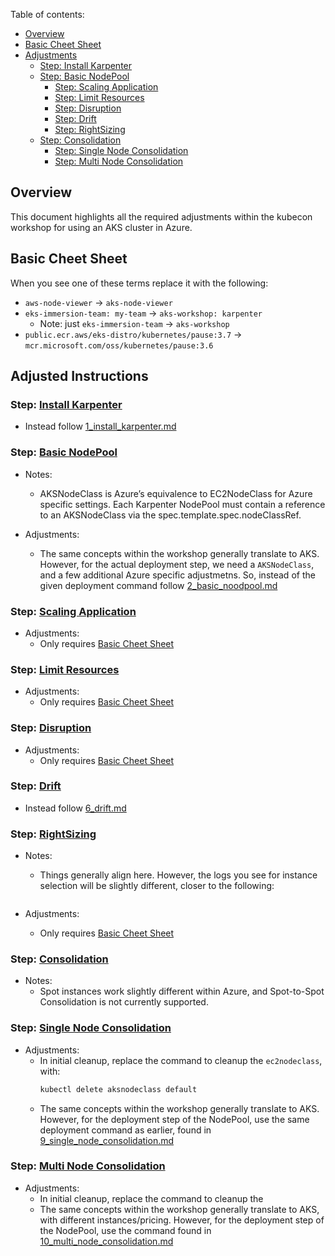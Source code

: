 Table of contents:
- [Overview](#overview)
- [Basic Cheet Sheet](#basic-cheet-sheet)
- [Adjustments](#adjustments)
    - [Step: Install Karpenter](#step-install-karpenter)
    - [Step: Basic NodePool](#step-basic-nodepool)
        - [Step: Scaling Application](#step-scaling-application)
        - [Step: Limit Resources](#step-limit-resources)
        - [Step: Disruption](#step-disruption)
        - [Step: Drift](#step-drift)
        - [Step: RightSizing](#step-rightsizing)
    - [Step: Consolidation](#step-consolidation)
        - [Step: Single Node Consolidation](#step-single-node-consolidation)
        - [Step: Multi Node Consolidation](#step-multi-node-consolidation)

## Overview

This document highlights all the required adjustments within the kubecon workshop for using an AKS cluster in Azure.

## Basic Cheet Sheet

When you see one of these terms replace it with the following:
- `aws-node-viewer` -> `aks-node-viewer`
- `eks-immersion-team: my-team` -> `aks-workshop: karpenter`
    - Note: just `eks-immersion-team` -> `aks-workshop`
- `public.ecr.aws/eks-distro/kubernetes/pause:3.7` -> `mcr.microsoft.com/oss/kubernetes/pause:3.6`

## Adjusted Instructions

### Step: [Install Karpenter](https://catalog.workshops.aws/karpenter/en-US/install-karpenter)

- Instead follow [1_install_karpenter.md](https://github.com/Azure/karpenter-provider-azure/tree/main/docs/workshops/1_install_karpenter.md)

### Step: [Basic NodePool](https://catalog.workshops.aws/karpenter/en-US/basic-nodepool)

- Notes:
    - AKSNodeClass is Azure’s equivalence to EC2NodeClass for Azure specific settings. Each Karpenter NodePool must contain a reference to an AKSNodeClass via the spec.template.spec.nodeClassRef.

- Adjustments:
    - The same concepts within the workshop generally translate to AKS. However, for the actual deployment step, we need a `AKSNodeClass`, and a few additional Azure specific adjustmetns. So, instead of the given deployment command follow [2_basic_noodpool.md](https://github.com/Azure/karpenter-provider-azure/tree/main/docs/workshops/2_basic_noodpool.md) 

### Step: [Scaling Application](https://catalog.workshops.aws/karpenter/en-US/basic-nodepool/scaling)

- Adjustments:
    - Only requires [Basic Cheet Sheet](#basic-cheet-sheet)

### Step: [Limit Resources](https://catalog.workshops.aws/karpenter/en-US/basic-nodepool/limit)

- Adjustments:
    - Only requires [Basic Cheet Sheet](#basic-cheet-sheet)

### Step: [Disruption](https://catalog.workshops.aws/karpenter/en-US/basic-nodepool/ttlsecondsafterempty)

- Adjustments:
    - Only requires [Basic Cheet Sheet](#basic-cheet-sheet)

### Step: [Drift](https://catalog.workshops.aws/karpenter/en-US/basic-nodepool/drift)

- Instead follow [6_drift.md](https://github.com/Azure/karpenter-provider-azure/tree/main/docs/workshops/6_drift.md)

### Step: [RightSizing](https://catalog.workshops.aws/karpenter/en-US/basic-nodepool/rightsizing)

- Notes:
    - Things generally align here. However, the logs you see for instance selection will be slightly different, closer to the following:
        ```

        ```

- Adjustments:
    - Only requires [Basic Cheet Sheet](#basic-cheet-sheet)

### Step: [Consolidation](https://catalog.workshops.aws/karpenter/en-US/cost-optimization/consolidation)

- Notes:
    - Spot instances work slightly different within Azure, and Spot-to-Spot Consolidation is not currently supported.

### Step: [Single Node Consolidation](https://catalog.workshops.aws/karpenter/en-US/cost-optimization/consolidation/single-node)

- Adjustments:
    - In initial cleanup, replace the command to cleanup the `ec2nodeclass`, with:
        ```bash
        kubectl delete aksnodeclass default
        ```
    - The same concepts within the workshop generally translate to AKS. However, for the deployment step of the NodePool, use the same deployment command as earlier, found in [9_single_node_consolidation.md](https://github.com/Azure/karpenter-provider-azure/tree/main/docs/workshops/9_single_node_consolidation.md) 

### Step: [Multi Node Consolidation](https://catalog.workshops.aws/karpenter/en-US/cost-optimization/consolidation/multi-node)

- Adjustments:
    - In initial cleanup, replace the command to cleanup the 
    - The same concepts within the workshop generally translate to AKS, with different instances/pricing. However, for the deployment step of the NodePool, use the command found in [10_multi_node_consolidation.md](https://github.com/Azure/karpenter-provider-azure/tree/main/docs/workshops/10_multi_node_consolidation.md)
